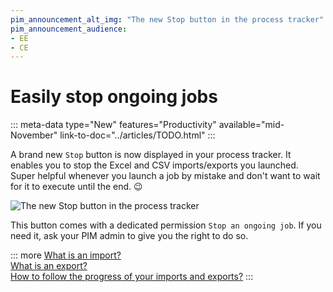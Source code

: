 ```yaml
---
pim_announcement_alt_img: "The new Stop button in the process tracker"
pim_announcement_audience:
- EE
- CE
---
```


# Easily stop ongoing jobs
::: meta-data type="New" features="Productivity" available="mid-November" link-to-doc="../articles/TODO.html"
:::

A brand new `Stop` button is now displayed in your process tracker. It enables you to stop the Excel and CSV imports/exports you launched. Super helpful whenever you launch a job by mistake and don't want to wait for it to execute until the end. 😉

![The new `Stop` button in the process tracker](../img/TODO.png)

This button comes with a dedicated permission `Stop an ongoing job`. If you need it, ask your PIM admin to give you the right to do so.


::: more
[What is an import?](../articles/imports.html)  
[What is an export?](../articles/exports.html)  
[How to follow the progress of your imports and exports?](../articles/monitor-jobs.html#how-to-monitor)
:::
